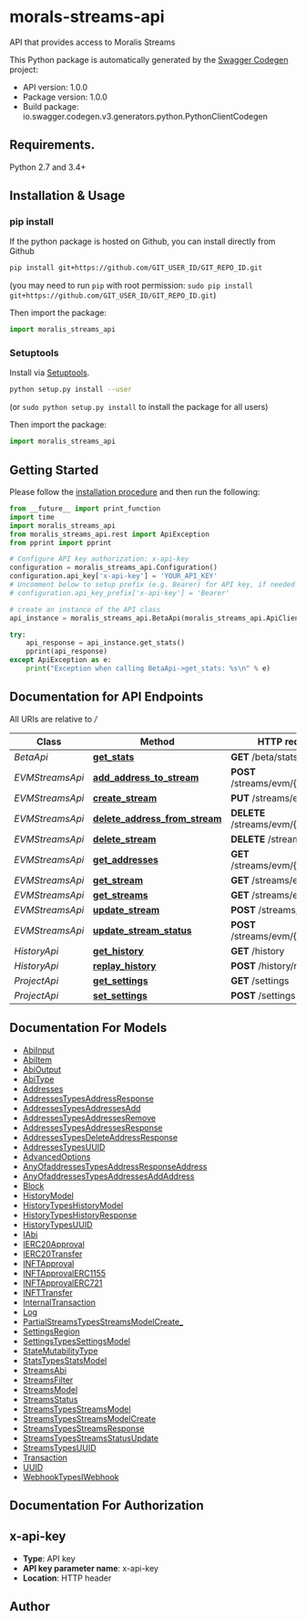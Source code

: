 # morals-streams-api
API that provides access to Moralis Streams

This Python package is automatically generated by the [Swagger Codegen](https://github.com/swagger-api/swagger-codegen) project:

- API version: 1.0.0
- Package version: 1.0.0
- Build package: io.swagger.codegen.v3.generators.python.PythonClientCodegen

## Requirements.

Python 2.7 and 3.4+

## Installation & Usage
### pip install

If the python package is hosted on Github, you can install directly from Github

```sh
pip install git+https://github.com/GIT_USER_ID/GIT_REPO_ID.git
```
(you may need to run `pip` with root permission: `sudo pip install git+https://github.com/GIT_USER_ID/GIT_REPO_ID.git`)

Then import the package:
```python
import moralis_streams_api 
```

### Setuptools

Install via [Setuptools](http://pypi.python.org/pypi/setuptools).

```sh
python setup.py install --user
```
(or `sudo python setup.py install` to install the package for all users)

Then import the package:
```python
import moralis_streams_api
```

## Getting Started

Please follow the [installation procedure](#installation--usage) and then run the following:

```python
from __future__ import print_function
import time
import moralis_streams_api
from moralis_streams_api.rest import ApiException
from pprint import pprint

# Configure API key authorization: x-api-key
configuration = moralis_streams_api.Configuration()
configuration.api_key['x-api-key'] = 'YOUR_API_KEY'
# Uncomment below to setup prefix (e.g. Bearer) for API key, if needed
# configuration.api_key_prefix['x-api-key'] = 'Bearer'

# create an instance of the API class
api_instance = moralis_streams_api.BetaApi(moralis_streams_api.ApiClient(configuration))

try:
    api_response = api_instance.get_stats()
    pprint(api_response)
except ApiException as e:
    print("Exception when calling BetaApi->get_stats: %s\n" % e)
```

## Documentation for API Endpoints

All URIs are relative to */*

Class | Method | HTTP request | Description
------------ | ------------- | ------------- | -------------
*BetaApi* | [**get_stats**](docs/BetaApi.md#get_stats) | **GET** /beta/stats | 
*EVMStreamsApi* | [**add_address_to_stream**](docs/EVMStreamsApi.md#add_address_to_stream) | **POST** /streams/evm/{id}/address | 
*EVMStreamsApi* | [**create_stream**](docs/EVMStreamsApi.md#create_stream) | **PUT** /streams/evm | 
*EVMStreamsApi* | [**delete_address_from_stream**](docs/EVMStreamsApi.md#delete_address_from_stream) | **DELETE** /streams/evm/{id}/address | 
*EVMStreamsApi* | [**delete_stream**](docs/EVMStreamsApi.md#delete_stream) | **DELETE** /streams/evm/{id} | 
*EVMStreamsApi* | [**get_addresses**](docs/EVMStreamsApi.md#get_addresses) | **GET** /streams/evm/{id}/address | 
*EVMStreamsApi* | [**get_stream**](docs/EVMStreamsApi.md#get_stream) | **GET** /streams/evm/{id} | 
*EVMStreamsApi* | [**get_streams**](docs/EVMStreamsApi.md#get_streams) | **GET** /streams/evm | 
*EVMStreamsApi* | [**update_stream**](docs/EVMStreamsApi.md#update_stream) | **POST** /streams/evm/{id} | 
*EVMStreamsApi* | [**update_stream_status**](docs/EVMStreamsApi.md#update_stream_status) | **POST** /streams/evm/{id}/status | 
*HistoryApi* | [**get_history**](docs/HistoryApi.md#get_history) | **GET** /history | 
*HistoryApi* | [**replay_history**](docs/HistoryApi.md#replay_history) | **POST** /history/replay/{id} | 
*ProjectApi* | [**get_settings**](docs/ProjectApi.md#get_settings) | **GET** /settings | 
*ProjectApi* | [**set_settings**](docs/ProjectApi.md#set_settings) | **POST** /settings | 

## Documentation For Models

 - [AbiInput](docs/AbiInput.md)
 - [AbiItem](docs/AbiItem.md)
 - [AbiOutput](docs/AbiOutput.md)
 - [AbiType](docs/AbiType.md)
 - [Addresses](docs/Addresses.md)
 - [AddressesTypesAddressResponse](docs/AddressesTypesAddressResponse.md)
 - [AddressesTypesAddressesAdd](docs/AddressesTypesAddressesAdd.md)
 - [AddressesTypesAddressesRemove](docs/AddressesTypesAddressesRemove.md)
 - [AddressesTypesAddressesResponse](docs/AddressesTypesAddressesResponse.md)
 - [AddressesTypesDeleteAddressResponse](docs/AddressesTypesDeleteAddressResponse.md)
 - [AddressesTypesUUID](docs/AddressesTypesUUID.md)
 - [AdvancedOptions](docs/AdvancedOptions.md)
 - [AnyOfaddressesTypesAddressResponseAddress](docs/AnyOfaddressesTypesAddressResponseAddress.md)
 - [AnyOfaddressesTypesAddressesAddAddress](docs/AnyOfaddressesTypesAddressesAddAddress.md)
 - [Block](docs/Block.md)
 - [HistoryModel](docs/HistoryModel.md)
 - [HistoryTypesHistoryModel](docs/HistoryTypesHistoryModel.md)
 - [HistoryTypesHistoryResponse](docs/HistoryTypesHistoryResponse.md)
 - [HistoryTypesUUID](docs/HistoryTypesUUID.md)
 - [IAbi](docs/IAbi.md)
 - [IERC20Approval](docs/IERC20Approval.md)
 - [IERC20Transfer](docs/IERC20Transfer.md)
 - [INFTApproval](docs/INFTApproval.md)
 - [INFTApprovalERC1155](docs/INFTApprovalERC1155.md)
 - [INFTApprovalERC721](docs/INFTApprovalERC721.md)
 - [INFTTransfer](docs/INFTTransfer.md)
 - [InternalTransaction](docs/InternalTransaction.md)
 - [Log](docs/Log.md)
 - [PartialStreamsTypesStreamsModelCreate_](docs/PartialStreamsTypesStreamsModelCreate_.md)
 - [SettingsRegion](docs/SettingsRegion.md)
 - [SettingsTypesSettingsModel](docs/SettingsTypesSettingsModel.md)
 - [StateMutabilityType](docs/StateMutabilityType.md)
 - [StatsTypesStatsModel](docs/StatsTypesStatsModel.md)
 - [StreamsAbi](docs/StreamsAbi.md)
 - [StreamsFilter](docs/StreamsFilter.md)
 - [StreamsModel](docs/StreamsModel.md)
 - [StreamsStatus](docs/StreamsStatus.md)
 - [StreamsTypesStreamsModel](docs/StreamsTypesStreamsModel.md)
 - [StreamsTypesStreamsModelCreate](docs/StreamsTypesStreamsModelCreate.md)
 - [StreamsTypesStreamsResponse](docs/StreamsTypesStreamsResponse.md)
 - [StreamsTypesStreamsStatusUpdate](docs/StreamsTypesStreamsStatusUpdate.md)
 - [StreamsTypesUUID](docs/StreamsTypesUUID.md)
 - [Transaction](docs/Transaction.md)
 - [UUID](docs/UUID.md)
 - [WebhookTypesIWebhook](docs/WebhookTypesIWebhook.md)

## Documentation For Authorization


## x-api-key

- **Type**: API key
- **API key parameter name**: x-api-key
- **Location**: HTTP header


## Author


